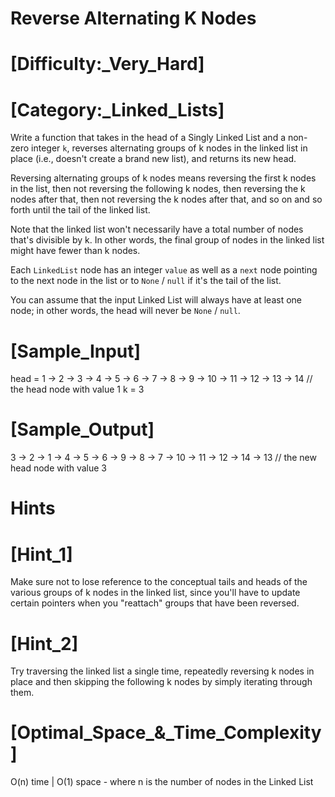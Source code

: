 # Reverse Alternating K Nodes

# [Difficulty:_Very_Hard]
# [Category:_Linked_Lists]

  Write a function that takes in the head of a Singly Linked List and a non-zero
  integer `k`, reverses alternating groups of k nodes in the linked
  list in place (i.e., doesn't create a brand new list), and returns its new
  head.

  Reversing alternating groups of k nodes means reversing the first k nodes in
  the list, then not reversing the following k nodes, then reversing the k nodes
  after that, then not reversing the k nodes after that, and so on and so forth
  until the tail of the linked list.

  Note that the linked list won't necessarily have a total number of nodes
  that's divisible by k. In other words, the final group of nodes in the linked
  list might have fewer than k nodes.

  Each `LinkedList` node has an integer `value` as well as
  a `next` node pointing to the next node in the list or to
  `None` / `null` if it's the tail of the list.

  You can assume that the input Linked List will always have at least one node;
  in other words, the head will never be `None` / `null`.

# [Sample_Input]

  head = 1 -> 2 -> 3 -> 4 -> 5 -> 6 -> 7 -> 8 -> 9 -> 10 -> 11 -> 12 -> 13 -> 14 // the head node with value 1
  k = 3

# [Sample_Output]

  3 -> 2 -> 1 -> 4 -> 5 -> 6 -> 9 -> 8 -> 7 -> 10 -> 11 -> 12 -> 14 -> 13 // the new head node with value 3

# Hints

# [Hint_1]

  Make sure not to lose reference to the conceptual tails and heads of the various groups of k nodes in the linked list, since you'll have to update certain pointers when you "reattach" groups that have been reversed.

# [Hint_2]

  Try traversing the linked list a single time, repeatedly reversing k nodes in place and then skipping the following k nodes by simply iterating through them.

# [Optimal_Space_&_Time_Complexity]

  O(n) time | O(1) space - where n is the number of nodes in the Linked List
